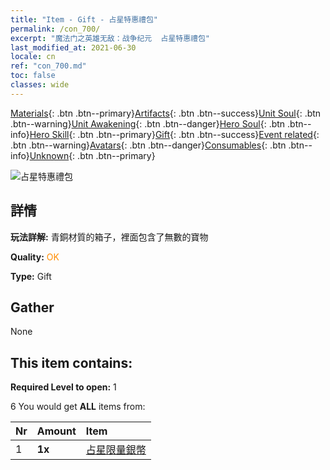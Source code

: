 ```yaml
---
title: "Item - Gift - 占星特惠禮包"
permalink: /con_700/
excerpt: "魔法门之英雄无敌：战争纪元  占星特惠禮包"
last_modified_at: 2021-06-30
locale: cn
ref: "con_700.md"
toc: false
classes: wide
---
```

 [Materials](/ItemsCN/){: .btn .btn--primary}[Artifacts](/ItemsCN/Artifacts/){: .btn .btn--success}[Unit Soul](/ItemsCN/UnitSoul/){: .btn .btn--warning}[Unit Awakening](/ItemsCN/UnitAwakening/){: .btn .btn--danger}[Hero Soul](/ItemsCN/HeroSoul/){: .btn .btn--info}[Hero Skill](/ItemsCN/HeroSkill/){: .btn .btn--primary}[Gift](/ItemsCN/Gift/){: .btn .btn--success}[Event related](/ItemsCN/Events/){: .btn .btn--warning}[Avatars](/ItemsCN/Avatars/){: .btn .btn--danger}[Consumables](/ItemsCN/Consumables/){: .btn .btn--info}[Unknown](/ItemsCN/Unknown/){: .btn .btn--primary}

 ![占星特惠禮包](/images/t/i_3018.png)

## 詳情
 **玩法詳解:** 青銅材質的箱子，裡面包含了無數的寶物

 **Quality:** <span style="color: #FF8C00">OK</span>

 **Type:** Gift

## Gather

  None

## This item contains:

 **Required Level to open:** 1

 6 You would get **ALL** items  from:

  | Nr | Amount |     Item    |
  |:---|:-------|:------------|
  | 1 |  **1x** | [占星限量銀幣](/cn/Items/con_969/) |  | 

